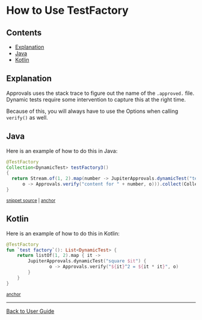 <a id="top"></a>

# How to Use TestFactory

<!-- toc -->
## Contents

  * [Explanation](#explanation)
  * [Java](#java)
  * [Kotlin](#kotlin)<!-- endToc -->

## Explanation
Approvals uses the stack trace to figure out the name of the `.approved.` file.
Dynamic tests require some intervention to capture this at the right time.

Because of this, you will always have to use the Options when calling `verify()` as well.

## Java
Here is an example of how to do this in Java:

<!-- snippet: java_dynamic_test -->
<a id='snippet-java_dynamic_test'></a>
```java
@TestFactory
Collection<DynamicTest> testFactory3()
{
  return Stream.of(1, 2).map(number -> JupiterApprovals.dynamicTest("test " + number,
      o -> Approvals.verify("content for " + number, o))).collect(Collectors.toList());
}
```
<sup><a href='/approvaltests/src/test/java/org/approvaltests/namer/JUnit5StackTraceNamerTest.java#L125-L132' title='Snippet source file'>snippet source</a> | <a href='#snippet-java_dynamic_test' title='Start of snippet'>anchor</a></sup>
<!-- endSnippet -->

## Kotlin
Here is an example of how to do this in Kotlin:

<!-- snippet: kotlin_dynamic_test -->
<a id='snippet-kotlin_dynamic_test'></a>
```kt
@TestFactory
fun `test factory`(): List<DynamicTest> {
    return listOf(1, 2).map { it ->
        JupiterApprovals.dynamicTest("square $it") {
                o -> Approvals.verify("${it}^2 = ${it * it}", o)
        }
    }
}
```
<sup><a href='#snippet-kotlin_dynamic_test' title='Start of snippet'>anchor</a></sup>
<!-- endSnippet -->

---

[Back to User Guide](/doc/README.md#top)
